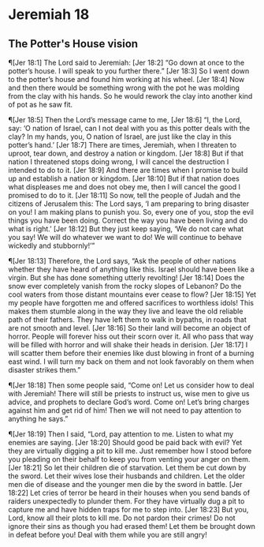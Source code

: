 # Jeremiah 18

## The Potter's House vision
¶[Jer 18:1] The Lord said to Jeremiah:
[Jer 18:2] “Go down at once to the potter’s house. I will speak to you further there.”
[Jer 18:3] So I went down to the potter’s house and found him working at his wheel.
[Jer 18:4] Now and then there would be something wrong with the pot he was molding from the clay with his hands. So he would rework the clay into another kind of pot as he saw fit.

¶[Jer 18:5] Then the Lord’s message came to me,
[Jer 18:6] “I, the Lord, say: ‘O nation of Israel, can I not deal with you as this potter deals with the clay? In my hands, you, O nation of Israel, are just like the clay in this potter’s hand.’
[Jer 18:7] There are times, Jeremiah, when I threaten to uproot, tear down, and destroy a nation or kingdom.
[Jer 18:8] But if that nation I threatened stops doing wrong, I will cancel the destruction I intended to do to it.
[Jer 18:9] And there are times when I promise to build up and establish a nation or kingdom.
[Jer 18:10] But if that nation does what displeases me and does not obey me, then I will cancel the good I promised to do to it.
[Jer 18:11] So now, tell the people of Judah and the citizens of Jerusalem this: The Lord says, ‘I am preparing to bring disaster on you! I am making plans to punish you. So, every one of you, stop the evil things you have been doing. Correct the way you have been living and do what is right.’
[Jer 18:12] But they just keep saying, ‘We do not care what you say! We will do whatever we want to do! We will continue to behave wickedly and stubbornly!’”

¶[Jer 18:13] Therefore, the Lord says, “Ask the people of other nations whether they have heard of anything like this. Israel should have been like a virgin. But she has done something utterly revolting!
[Jer 18:14] Does the snow ever completely vanish from the rocky slopes of Lebanon? Do the cool waters from those distant mountains ever cease to flow?
[Jer 18:15] Yet my people have forgotten me and offered sacrifices to worthless idols! This makes them stumble along in the way they live and leave the old reliable path of their fathers. They have left them to walk in bypaths, in roads that are not smooth and level.
[Jer 18:16] So their land will become an object of horror. People will forever hiss out their scorn over it. All who pass that way will be filled with horror and will shake their heads in derision.
[Jer 18:17] I will scatter them before their enemies like dust blowing in front of a burning east wind. I will turn my back on them and not look favorably on them when disaster strikes them.”

¶[Jer 18:18] Then some people said, “Come on! Let us consider how to deal with Jeremiah! There will still be priests to instruct us, wise men to give us advice, and prophets to declare God’s word. Come on! Let’s bring charges against him and get rid of him! Then we will not need to pay attention to anything he says.”

¶[Jer 18:19] Then I said, “Lord, pay attention to me. Listen to what my enemies are saying.
[Jer 18:20] Should good be paid back with evil? Yet they are virtually digging a pit to kill me. Just remember how I stood before you pleading on their behalf to keep you from venting your anger on them.
[Jer 18:21] So let their children die of starvation. Let them be cut down by the sword. Let their wives lose their husbands and children. Let the older men die of disease and the younger men die by the sword in battle.
[Jer 18:22] Let cries of terror be heard in their houses when you send bands of raiders unexpectedly to plunder them. For they have virtually dug a pit to capture me and have hidden traps for me to step into.
[Jer 18:23] But you, Lord, know all their plots to kill me. Do not pardon their crimes! Do not ignore their sins as though you had erased them! Let them be brought down in defeat before you! Deal with them while you are still angry!
